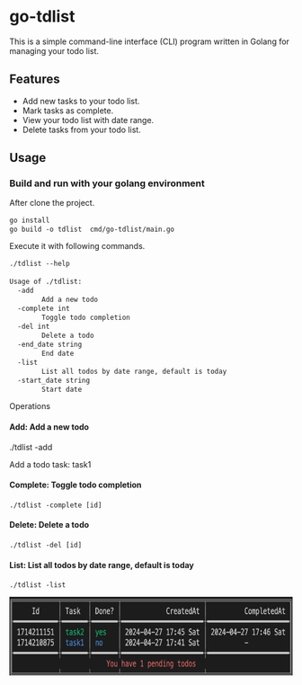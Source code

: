 # go-tdlist

This is a simple command-line interface (CLI) program written in Golang for managing your todo list.

## Features

- Add new tasks to your todo list.
- Mark tasks as complete.
- View your todo list with date range.
- Delete tasks from your todo list.

## Usage
### Build and run with your golang environment
After clone the project.
```
go install
go build -o tdlist  cmd/go-tdlist/main.go
```

Execute it with following commands.
```
./tdlist --help

Usage of ./tdlist:
  -add
        Add a new todo
  -complete int
        Toggle todo completion
  -del int
        Delete a todo
  -end_date string
        End date
  -list
        List all todos by date range, default is today
  -start_date string
        Start date
```

Operations
#### Add: Add a new todo
./tdlist -add

Add a todo task:
task1
#### Complete: Toggle todo completion
```
./tdlist -complete [id]
```
#### Delete: Delete a todo
```
./tdlist -del [id]
```

#### List: List all todos by date range, default is today
```
./tdlist -list
```
<p align="center">
  <img src="pictures/list.png" width="520" height=140" title="play by play command">
</p>
<br>

